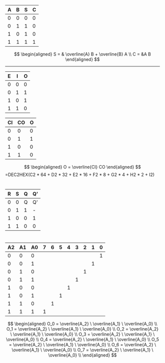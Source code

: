 | A   | B   | S   | C   |
| --- | --- | --- | --- |
| 0   | 0   | 0   | 0   |
| 0   | 1   | 1   | 0   |
| 1   | 0   | 1   | 0   |
| 1   | 1   | 1   | 1   |

$$
\begin{aligned}
S = & \overline{A} B + \overline{B} A \\
C = &A B
\end{aligned}
$$

---

| E   | I   | O   |
| --- | --- | --- |
| 0   | 0   | 0   |
| 0   | 1   | 1   |
| 1   | 0   | 1   |
| 1   | 1   | 0   |


| CI  | CO  | O   |
| --- | --- | --- |
| 0   | 0   | 0   |
| 0   | 1   | 1   |
| 1   | 0   | 0   |
| 1   | 1   | 0   |

$$
\begin{aligned}
    O = \overline{CI} CO
\end{aligned}
$$
=DEC2HEX(C2 * 64 + D2 * 32 + E2 * 16 + F2 * 8 + G2 * 4 + H2 * 2 + I2)


#

| R   | S   | Q   | Q'  |
| --- | --- | --- | --- |
| 0   | 0   | Q   | Q'  |
| 0   | 1   | 1   | -   |
| 1   | 0   | 0   | 1   |
| 1   | 1   | 0   | 0   |

#

| A2  | A1  | A0  | 7   | 6   | 5   | 4   | 3   | 2   | 1   | 0   |
| --- | --- | --- | --- | --- | --- | --- | --- | --- | --- | --- |
| 0   | 0   | 0   |     |     |     |     |     |     |     | 1   |
| 0   | 0   | 1   |     |     |     |     |     |     | 1   |     |
| 0   | 1   | 0   |     |     |     |     |     | 1   |     |     |
| 0   | 1   | 1   |     |     |     |     | 1   |     |     |     |
| 1   | 0   | 0   |     |     |     | 1   |     |     |     |     |
| 1   | 0   | 1   |     |     | 1   |     |     |     |     |     |
| 1   | 1   | 0   |     | 1   |     |     |     |     |     |     |
| 1   | 1   | 1   | 1   |     |     |     |     |     |     |     |


$$
\begin{aligned}
    O_0 = \overline{A_2} \ \overline{A_1} \ \overline{A_0} \\
    O_1 = \overline{A_2} \ \overline{A_1} \ \overline{A_0} \\
    O_2 = \overline{A_2} \ \overline{A_1} \ \overline{A_0} \\
    O_3 = \overline{A_2} \ \overline{A_1} \ \overline{A_0} \\
    O_4 = \overline{A_2} \ \overline{A_1} \ \overline{A_0} \\
    O_5 = \overline{A_2} \ \overline{A_1} \ \overline{A_0} \\
    O_6 = \overline{A_2} \ \overline{A_1} \ \overline{A_0} \\
    O_7 = \overline{A_2} \ \overline{A_1} \ \overline{A_0} \\
\end{aligned}
$$